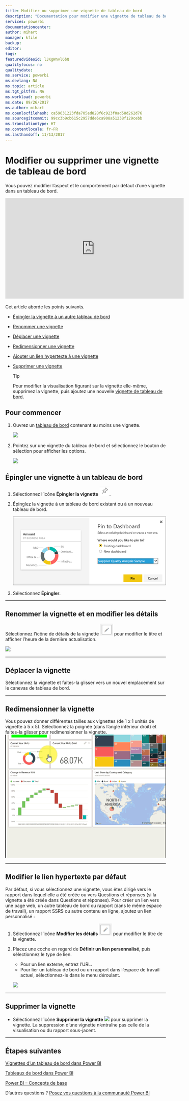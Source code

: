 ```yaml
---
title: Modifier ou supprimer une vignette de tableau de bord
description: "Documentation pour modifier une vignette de tableau de bord : redimensionner, déplacer, renommer, épingler, supprimer, ajouter un lien hypertexte."
services: powerbi
documentationcenter: 
author: mihart
manager: kfile
backup: 
editor: 
tags: 
featuredvideoid: lJKgWnvl6bQ
qualityfocus: no
qualitydate: 
ms.service: powerbi
ms.devlang: NA
ms.topic: article
ms.tgt_pltfrm: NA
ms.workload: powerbi
ms.date: 09/26/2017
ms.author: mihart
ms.openlocfilehash: ca59631223fda705ed828f6c923f0ad58d262d76
ms.sourcegitcommit: 99cc3b9cb615c2957dde6ca908a51238f129cebb
ms.translationtype: HT
ms.contentlocale: fr-FR
ms.lasthandoff: 11/13/2017
---
```

# <a name="edit-or-remove-a-dashboard-tile"></a>Modifier ou supprimer une vignette de tableau de bord
Vous pouvez modifier l’aspect et le comportement par défaut d’une vignette dans un tableau de bord.

<iframe width="560" height="315" src="https://www.youtube.com/embed/lJKgWnvl6bQ" frameborder="0" allowfullscreen></iframe>

Cet article aborde les points suivants.

* [Épingler la vignette à un autre tableau de bord](#different)
* [Renommer une vignette](#rename)
* [Déplacer une vignette](#move)
* [Redimensionner une vignette](#resize)
* [Ajouter un lien hypertexte à une vignette](#hyperlink)
* [Supprimer une vignette](#delete)
  
  > [!TIP]
  > Pour modifier la visualisation figurant sur la vignette elle-même, supprimez la vignette, puis ajoutez une nouvelle [vignette de tableau de bord](service-dashboard-tiles.md).
  > 
  > 

## <a name="how-to-begin"></a>Pour commencer
1. Ouvrez un [tableau de bord](service-dashboards.md) contenant au moins une vignette. 
   
   ![](media/service-dashboard-edit-tile/power-bi-tile.png)
2. Pointez sur une vignette du tableau de bord et sélectionnez le bouton de sélection pour afficher les options.
   
   ![](media/service-dashboard-edit-tile/power-bi-tile-menu-new.png)

<a name="different"></a>

## <a name="pin-the-tile-to-a-dashboard"></a>Épingler une vignette à un tableau de bord
1. Sélectionnez l’icône **Épingler la vignette** ![](media/service-dashboard-edit-tile/pinnooutline.png).
2. Épinglez la vignette à un tableau de bord existant ou à un nouveau tableau de bord. 
   
   ![](media/service-dashboard-edit-tile/pbi_pintoanotherdash.png)
3. Sélectionnez **Épingler**.

- - -
<a name="rename"></a>

## <a name="rename-the-tile-and-edit-tile-details"></a>Renommer la vignette et en modifier les détails
Sélectionnez l’icône de détails de la vignette ![](media/service-dashboard-edit-tile/pbi_nancy_pencilicon.png) pour modifier le titre et afficher l’heure de la dernière actualisation.

![](media/service-dashboard-edit-tile/power-bi-tile-details.png)

- - -
<a name="move"></a>

## <a name="move-the-tile"></a>Déplacer la vignette
Sélectionnez la vignette et faites-la glisser vers un nouvel emplacement sur le canevas de tableau de bord.

- - -
<a name="resize"></a>

## <a name="resize-the-tile"></a>Redimensionner la vignette
Vous pouvez donner différentes tailles aux vignettes (de 1 x 1 unités de vignette à 5 x 5). Sélectionnez la poignée (dans l’angle inférieur droit) et faites-la glisser pour redimensionner la vignette.
    ![](media/service-dashboard-edit-tile/pbigif_resizetile4.gif)

- - -
<a name="hyperlink"></a>

## <a name="change-the-default-hyperlink"></a>Modifier le lien hypertexte par défaut
Par défaut, si vous sélectionnez une vignette, vous êtes dirigé vers le rapport dans lequel elle a été créée ou vers Questions et réponses (si la vignette a été créée dans Questions et réponses). Pour créer un lien vers une page web, un autre tableau de bord ou rapport (dans le même espace de travail), un rapport SSRS ou autre contenu en ligne, ajoutez un lien personnalisé :

1. Sélectionnez l’icône **Modifier les détails** ![](media/service-dashboard-edit-tile/pbi_nancy_pencilicon.png) pour modifier le titre de la vignette.
2. Placez une coche en regard de **Définir un lien personnalisé**, puis sélectionnez le type de lien.    
   
   * Pour un lien externe, entrez l’URL.     
   * Pour lier un tableau de bord ou un rapport dans l’espace de travail actuel, sélectionnez-le dans le menu déroulant.
   
   ![](media/service-dashboard-edit-tile/power-bi-set-custom-link.png)

- - -
<a name="delete"></a>

## <a name="delete-the-tile"></a>Supprimer la vignette
* Sélectionnez l’icône **Supprimer la vignette** ![](media/service-dashboard-edit-tile/power-bi-delete-tile-icon.png) pour supprimer la vignette. La suppression d’une vignette n’entraîne pas celle de la visualisation ou du rapport sous-jacent.

- - -
## <a name="next-steps"></a>Étapes suivantes
[Vignettes d’un tableau de bord dans Power BI](service-dashboard-tiles.md)

[Tableaux de bord dans Power BI](service-dashboards.md)

[Power BI – Concepts de base](service-basic-concepts.md)

D’autres questions ? [Posez vos questions à la communauté Power BI](http://community.powerbi.com/)

